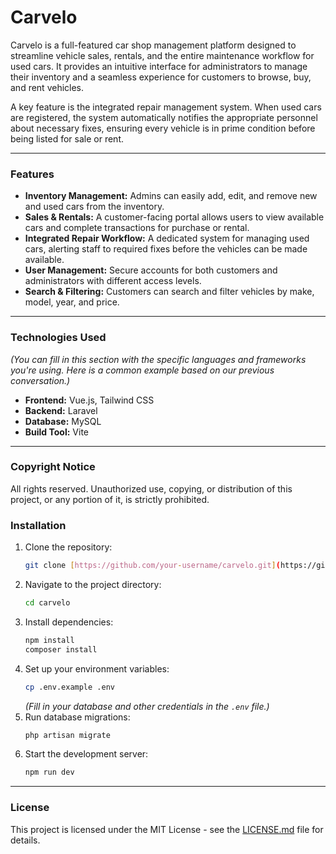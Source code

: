# Carvelo

Carvelo is a full-featured car shop management platform designed to streamline vehicle sales, rentals, and the entire maintenance workflow for used cars. It provides an intuitive interface for administrators to manage their inventory and a seamless experience for customers to browse, buy, and rent vehicles.

A key feature is the integrated repair management system. When used cars are registered, the system automatically notifies the appropriate personnel about necessary fixes, ensuring every vehicle is in prime condition before being listed for sale or rent.

---

### Features

- **Inventory Management:** Admins can easily add, edit, and remove new and used cars from the inventory.
- **Sales & Rentals:** A customer-facing portal allows users to view available cars and complete transactions for purchase or rental.
- **Integrated Repair Workflow:** A dedicated system for managing used cars, alerting staff to required fixes before the vehicles can be made available.
- **User Management:** Secure accounts for both customers and administrators with different access levels.
- **Search & Filtering:** Customers can search and filter vehicles by make, model, year, and price.

---

### Technologies Used

*(You can fill in this section with the specific languages and frameworks you're using. Here is a common example based on our previous conversation.)*

- **Frontend:** Vue.js, Tailwind CSS
- **Backend:** Laravel
- **Database:** MySQL
- **Build Tool:** Vite

---


### Copyright Notice

All rights reserved. Unauthorized use, copying, or distribution of this project, or any portion of it, is strictly prohibited.


### Installation

1.  Clone the repository:
    ```bash
    git clone [https://github.com/your-username/carvelo.git](https://github.com/your-username/carvelo.git)
    ```
2.  Navigate to the project directory:
    ```bash
    cd carvelo
    ```
3.  Install dependencies:
    ```bash
    npm install
    composer install
    ```
4.  Set up your environment variables:
    ```bash
    cp .env.example .env
    ```
    *(Fill in your database and other credentials in the `.env` file.)*
5.  Run database migrations:
    ```bash
    php artisan migrate
    ```
6.  Start the development server:
    ```bash
    npm run dev
    ```

---

### License

This project is licensed under the MIT License - see the [LICENSE.md](LICENSE.md) file for details.
